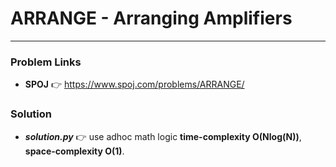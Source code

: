 # ARRANGE - Arranging Amplifiers

---

### Problem Links
- **__SPOJ__** :point_right: https://www.spoj.com/problems/ARRANGE/

### Solution
- **_solution.py_** :point_right: use adhoc math logic **time-complexity O(Nlog(N))**, **space-complexity O(1)**.
